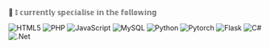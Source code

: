 :wave: 𝕀 𝕔𝕦𝕣𝕣𝕖𝕟𝕥𝕝𝕪 𝕤𝕡𝕖𝕔𝕚𝕒𝕝𝕚𝕤𝕖 𝕚𝕟 𝕥𝕙𝕖 𝕗𝕠𝕝𝕝𝕠𝕨𝕚𝕟𝕘

![HTML5](https://img.shields.io/badge/html5-%23E34F26.svg?style=for-the-badge&logo=html5&logoColor=white) ![PHP](https://img.shields.io/badge/php-%23777BB4.svg?style=for-the-badge&logo=php&logoColor=white) ![JavaScript](https://img.shields.io/badge/javascript-%23323330.svg?style=for-the-badge&logo=javascript&logoColor=%23F7DF1E) ![MySQL](https://img.shields.io/badge/mysql-%2300f.svg?style=for-the-badge&logo=mysql&logoColor=white) ![Python](https://img.shields.io/badge/python-3670A0?style=for-the-badge&logo=python&logoColor=ffdd54) 
![Pytorch](https://img.shields.io/badge/PyTorch-EE4C2C?style=for-the-badge&logo=pytorch&logoColor=white) ![Flask](https://img.shields.io/badge/Flask-000000?style=for-the-badge&logo=flask&logoColor=white) ![C#](https://img.shields.io/badge/C%23-239120?style=for-the-badge&logo=csharp&logoColor=white) ![.Net](https://img.shields.io/badge/.NET-512BD4?style=for-the-badge&logo=dotnet&logoColor=white)


